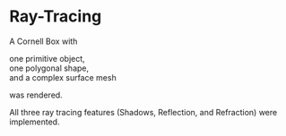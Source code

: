 # Ray-Tracing

A Cornell Box with 

one primitive object,  
one polygonal shape,  
and a complex surface mesh  

was rendered.

All three ray tracing features (Shadows, Reflection, and Refraction) were implemented.
